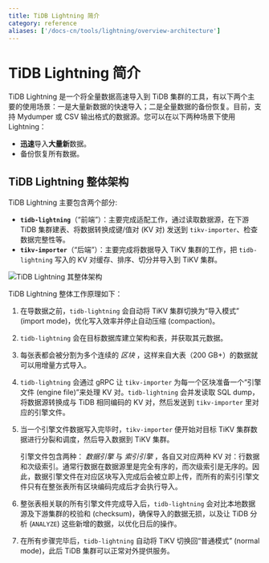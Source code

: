 ```yaml
---
title: TiDB Lightning 简介
category: reference
aliases: ['/docs-cn/tools/lightning/overview-architecture']
---
```


# TiDB Lightning 简介

TiDB Lightning 是一个将全量数据高速导入到 TiDB 集群的工具，有以下两个主要的使用场景：一是大量新数据的快速导入；二是全量数据的备份恢复。目前，支持 Mydumper 或 CSV 输出格式的数据源。您可以在以下两种场景下使用 Lightning：

- **迅速**导入**大量新**数据。
- 备份恢复所有数据。

## TiDB Lightning 整体架构

TiDB Lightning 主要包含两个部分:

- **`tidb-lightning`**（“前端”）：主要完成适配工作，通过读取数据源，在下游 TiDB 集群建表、将数据转换成键/值对 (KV 对) 发送到 `tikv-importer`、检查数据完整性等。
- **`tikv-importer`**（“后端”）：主要完成将数据导入 TiKV 集群的工作，把 `tidb-lightning` 写入的 KV 对缓存、排序、切分并导入到 TiKV 集群。

![TiDB Lightning 其整体架构](/media/tidb-lightning-architecture.png)

TiDB Lightning 整体工作原理如下：

1. 在导数据之前，`tidb-lightning` 会自动将 TiKV 集群切换为“导入模式” (import mode)，优化写入效率并停止自动压缩 (compaction)。

2. `tidb-lightning` 会在目标数据库建立架构和表，并获取其元数据。

3. 每张表都会被分割为多个连续的 *区块* ，这样来自大表（200 GB+）的数据就可以用增量方式导入。

4. `tidb-lightning` 会通过 gRPC 让 `tikv-importer` 为每一个区块准备一个“引擎文件 (engine file)”来处理 KV 对。`tidb-lightning` 会并发读取 SQL dump，将数据源转换成与 TiDB 相同编码的 KV 对，然后发送到 `tikv-importer` 里对应的引擎文件。

5. 当一个引擎文件数据写入完毕时，`tikv-importer` 便开始对目标 TiKV 集群数据进行分裂和调度，然后导入数据到 TiKV 集群。

   引擎文件包含两种： *数据引擎* 与 *索引引擎* ，各自又对应两种 KV 对：行数据和次级索引。通常行数据在数据源里是完全有序的，而次级索引是无序的。因此，数据引擎文件在对应区块写入完成后会被立即上传，而所有的索引引擎文件只有在整张表所有区块编码完成后才会执行导入。

6. 整张表相关联的所有引擎文件完成导入后，`tidb-lightning` 会对比本地数据源及下游集群的校验和 (checksum)，确保导入的数据无损，以及让 TiDB 分析 (`ANALYZE`) 这些新增的数据，以优化日后的操作。

7. 在所有步骤完毕后，`tidb-lightning` 自动将 TiKV 切换回“普通模式” (normal mode)，此后 TiDB 集群可以正常对外提供服务。
